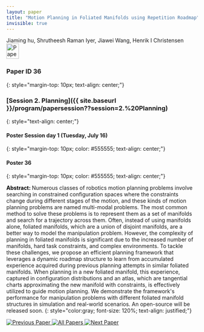 ```yaml
---
layout: paper
title: "Motion Planning in Foliated Manifolds using Repetition Roadmap"
invisible: true
---
```

<div class="paper-authors">
<div class="paper-author-box">
    <div class="paper-author-name">Jiaming hu, Shrutheesh Raman Iyer, Jiawei Wang, Henrik I Christensen</div>
    <div class="paper-author-uni"></div>
</div>

</div><div class="paper-pdf">
<div> <a href="http://www.roboticsproceedings.org/rss19/p36.pdf"><img src="{{ site.baseurl }}/images/paper_link.png" alt="Paper Website" width = "33"  height = "40"/></a> </div>
</div>

### Paper ID 36
{: style="margin-top: 10px; text-align: center;"}

### [Session 2. Planning]({{ site.baseurl }}/program/papersession??session=2.%20Planning)
{: style="text-align: center;"}

#### Poster Session day 1 (Tuesday, July 16)
{: style="margin-top: 10px; color: #555555; text-align: center;"}

#### Poster 36
{: style="margin-top: 10px; color: #555555; text-align: center;"}

<b style="color: black;">Abstract: </b>Numerous classes of robotics motion planning problems involve searching in constrained configuration spaces where the constraints change during different stages of the motion, and these kinds of motion planning problems are named multi-modal problems. The most common method to solve these problems is to represent them as a set of manifolds and search for a trajectory across them. Often, instead of using manifolds alone, foliated manifolds, which are a union of disjoint manifolds, are a better way to model the manipulation problem. However, the complexity of planning in foliated manifolds is significant due to the increased number of manifolds, hard task constraints, and complex environments. To tackle these challenges, we propose an efficient planning framework that leverages a dynamic roadmap structure to learn from accumulated experience acquired during previous planning attempts in similar foliated manifolds. When planning in a new foliated manifold, this experience, captured in configuration distributions and an atlas, which are tangential charts approximating the new manifold with constraints, is effectively utilized to guide motion planning. We demonstrate the framework's performance for manipulation problems with different foliated manifold structures in simulation and real-world scenarios. An open-source will be released soon.
{: style="color:gray; font-size: 120%; text-align: justified;"}


<div class="paper-menu">
<a href="{{ site.baseurl }}/program/papers/035/"> <img src="{{ site.baseurl }}/images/previous_paper_icon.png" alt="Previous Paper" title="Previous Paper"/> </a>
<a href="{{ site.baseurl }}/program/papers"><img src="{{ site.baseurl }}/images/overview_icon.png" alt="All Papers" title="All Papers"/> </a>
<a href="{{ site.baseurl }}/program/papers/037/"> <img src="{{ site.baseurl }}/images/next_paper_icon.png" alt="Next Paper" title="Next Paper"/> </a>

</div>
